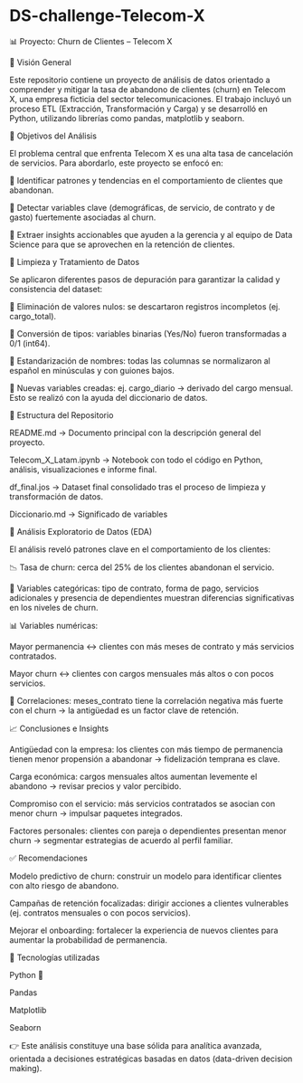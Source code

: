 # DS-challenge-Telecom-X
📊 Proyecto: Churn de Clientes – Telecom X

🔎 Visión General

Este repositorio contiene un proyecto de análisis de datos orientado a comprender y mitigar la tasa de abandono de clientes (churn) en Telecom X, una empresa ficticia del sector telecomunicaciones. El trabajo incluyó un proceso ETL (Extracción, Transformación y Carga) y se desarrolló en Python, utilizando librerías como pandas, matplotlib y seaborn.

🎯 Objetivos del Análisis

El problema central que enfrenta Telecom X es una alta tasa de cancelación de servicios. Para abordarlo, este proyecto se enfocó en:

📌 Identificar patrones y tendencias en el comportamiento de clientes que abandonan.

📌 Detectar variables clave (demográficas, de servicio, de contrato y de gasto) fuertemente asociadas al churn.

📌 Extraer insights accionables que ayuden a la gerencia y al equipo de Data Science para que se aprovechen en la retención de clientes.


🧹 Limpieza y Tratamiento de Datos

Se aplicaron diferentes pasos de depuración para garantizar la calidad y consistencia del dataset:

🔹 Eliminación de valores nulos: se descartaron registros incompletos (ej. cargo_total).

🔹 Conversión de tipos: variables binarias (Yes/No) fueron transformadas a 0/1 (int64).

🔹 Estandarización de nombres: todas las columnas se normalizaron al español en minúsculas y con guiones bajos.

🔹 Nuevas variables creadas: ej. cargo_diario → derivado del cargo mensual. Esto se realizó con la ayuda del diccionario de datos.

📂 Estructura del Repositorio

README.md → Documento principal con la descripción general del proyecto.

Telecom_X_Latam.ipynb → Notebook con todo el código en Python, análisis, visualizaciones e informe final.

df_final.jos → Dataset final consolidado tras el proceso de limpieza y transformación de datos.

Diccionario.md → Significado de variables

🔎 Análisis Exploratorio de Datos (EDA)

El análisis reveló patrones clave en el comportamiento de los clientes:

📉 Tasa de churn: cerca del 25% de los clientes abandonan el servicio.

🔄 Variables categóricas: tipo de contrato, forma de pago, servicios adicionales y presencia de dependientes muestran diferencias significativas en los niveles de churn.

📊 Variables numéricas:

Mayor permanencia ↔ clientes con más meses de contrato y más servicios contratados.

Mayor churn ↔ clientes con cargos mensuales más altos o con pocos servicios.

🧩 Correlaciones: meses_contrato tiene la correlación negativa más fuerte con el churn → la antigüedad es un factor clave de retención.

📈 Conclusiones e Insights

Antigüedad con la empresa: los clientes con más tiempo de permanencia tienen menor propensión a abandonar → fidelización temprana es clave.

Carga económica: cargos mensuales altos aumentan levemente el abandono → revisar precios y valor percibido.

Compromiso con el servicio: más servicios contratados se asocian con menor churn → impulsar paquetes integrados.

Factores personales: clientes con pareja o dependientes presentan menor churn → segmentar estrategias de acuerdo al perfil familiar.

✅ Recomendaciones

Modelo predictivo de churn: construir un modelo para identificar clientes con alto riesgo de abandono.

Campañas de retención focalizadas: dirigir acciones a clientes vulnerables (ej. contratos mensuales o con pocos servicios).

Mejorar el onboarding: fortalecer la experiencia de nuevos clientes para aumentar la probabilidad de permanencia.

🚀 Tecnologías utilizadas

Python 🐍

Pandas

Matplotlib

Seaborn

👉 Este análisis constituye una base sólida para analítica avanzada, orientada a decisiones estratégicas basadas en datos (data-driven decision making).
